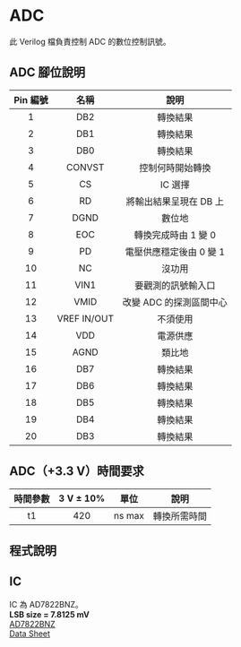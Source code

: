 # ADC  
此 Verilog 檔負責控制 ADC 的數位控制訊號。  
  
## ADC 腳位說明  
|Pin 編號|名稱|說明|
|:--:|:--:|:--:|
|1|DB2|轉換結果|
|2|DB1|轉換結果|
|3|DB0|轉換結果|
|4|CONVST|控制何時開始轉換|
|5|CS|IC 選擇|
|6|RD|將輸出結果呈現在 DB 上|
|7|DGND|數位地|
|8|EOC|轉換完成時由 1 變 0|
|9|PD|電壓供應穩定後由 0 變 1|
|10|NC|沒功用|
|11|VIN1|要觀測的訊號輸入口|
|12|VMID|改變 ADC 的探測區間中心|
|13|VREF IN/OUT|不須使用|
|14|VDD|電源供應|
|15|AGND|類比地|
|16|DB7|轉換結果|
|17|DB6|轉換結果|
|18|DB5|轉換結果|
|19|DB4|轉換結果|
|20|DB3|轉換結果|
  
## ADC（+3.3 V）時間要求  
|時間參數|3 V ± 10% |單位|說明|
|:--:|:--:|:--:|:--:|
|t1|420|ns max|轉換所需時間|
  
## 程式說明  
  
## IC  
IC 為 AD7822BNZ。  
**LSB size = 7.8125 mV**  
[AD7822BNZ](https://www.mouser.tw/ProductDetail/Analog-Devices/AD7822BNZ?qs=%2FtpEQrCGXCyXv71BkCSjyQ%3D%3D)  
[Data Sheet](https://www.mouser.tw/datasheet/2/609/AD7822_7825_7829-3119929.pdf)  